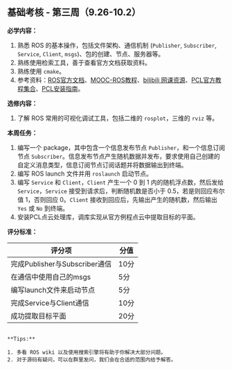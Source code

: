 ## 基础考核 - 第三周（9.26-10.2）

**必学内容：**

1. 熟悉 ROS 的基本操作，包括文件架构、通信机制 (`Publisher`, `Subscriber`, `Service`, `Client`, `msgs`)、包的创建、节点、服务器等。
2. 熟练使用检索工具，善于查看官方文档获取资料。
3. 熟练使用 `cmake`。
4. 参考资料：[ROS官方文档](http://wiki.ros.org/cn)、[MOOC-ROS教程](https://www.icourse163.org/course/ISCAS-1002580008)、[bilibili 网课资源](https://www.bilibili.com/video/BV1zt411G7Vn?from=search&seid=4645403767351408067&spm_id_from=333.337.0.0)、[PCL官方教程集合]( https://pcl.readthedocs.io/projects/tutorials/en/master/)、[PCL安装指南](https://pcl.readthedocs.io/projects/tutorials/en/master/#basic-usage)。

**选修内容：**

1. 了解 ROS 常用的可视化调试工具，包括二维的 `rosplot`，三维的 `rviz` 等。

**本周任务：**

1. 编写一个 package，其中包含一个信息发布节点 `Publisher`，和一个信息订阅节点 `Subscriber`。信息发布节点产生随机数据并发布，要求使用自己创建的自定义消息类型，信息订阅节点订阅话题并将数据输出到终端。
2. 编写 ROS launch 文件并用 `roslaunch` 启动节点。
3. 编写 `Service` 和 `Client`，`Client` 产生一个 0 到 1 内的随机浮点数，然后发给 `Service`，`Service` 接受到请求后，判断随机数是否小于 0.5，若是则回应布尔值 1，否则回应 0。`Client` 接收到回应后，先输出产生的随机数，然后输出 `Yes` 或 `No` 到终端。
4. 安装PCL点云处理库，调库实现从官方例程点云中提取目标的平面。

**评分标准：**

| 评分项                        | 分值 |
| ----------------------------- | ---- |
| 完成Publisher与Subscriber通信 | 10分 |
| 在通信中使用自己的msgs        | 5分 |
| 编写launch文件来启动节点      | 5分 |
| 完成Service与Client通信       | 10分 |
| 成功提取目标平面              | 20分 |



```

**Tips:**

1. 多看 ROS wiki 以及使用搜索引擎将有助于你解决大部分问题。
2. 对于源码有疑问，可以在群里发问，我们会在合适的范围内给予解答。

